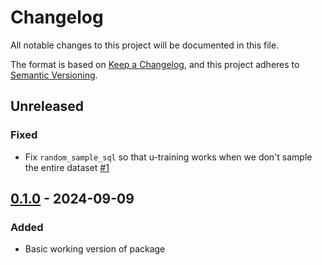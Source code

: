 # Changelog

All notable changes to this project will be documented in this file.

The format is based on [Keep a Changelog](https://keepachangelog.com/en/1.0.0/),
and this project adheres to [Semantic Versioning](https://semver.org/spec/v2.0.0.html).

## Unreleased

### Fixed

- Fix `random_sample_sql` so that u-training works when we don't sample the entire dataset [#1](https://github.com/ADBond/splinkclickhouse/pull/1)

## [0.1.0] - 2024-09-09

### Added

- Basic working version of package

[unreleased]: https://github.com/ADBond/splinkclickhouse/compare/v0.1.0...HEAD
[0.1.0]: https://github.com/ADBond/splinkclickhouse/releases/tag/v0.1.0
